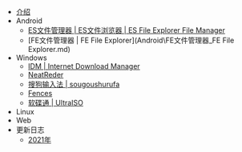 - [介绍](README.md)
- Android
    - [ES文件管理器 | ES文件浏览器 | ES File Explorer File Manager](Android\ES文件管理器_ES文件浏览器_ESFileExplorerFileManager.md)
    - [FE文件管理器 | FE File Explorer](Android\FE文件管理器_FE File Explorer.md)
- Windows
    - [IDM | Internet Download Manager](Windows\IDM_InternetDownloadManager.md)
    - [NeatReder](Windows\NeatReder.md)
    - [搜狗输入法 | sougoushurufa](Windows\sougoushurufa(搜狗输入法).md)
    - [Fences](Windows\Fences.md)
    - [软碟通 | UltraISO](Windows\UltraISO(软碟通).md)
- Linux
- Web
- 更新日志
    - [2021年](Update\2021.md)

